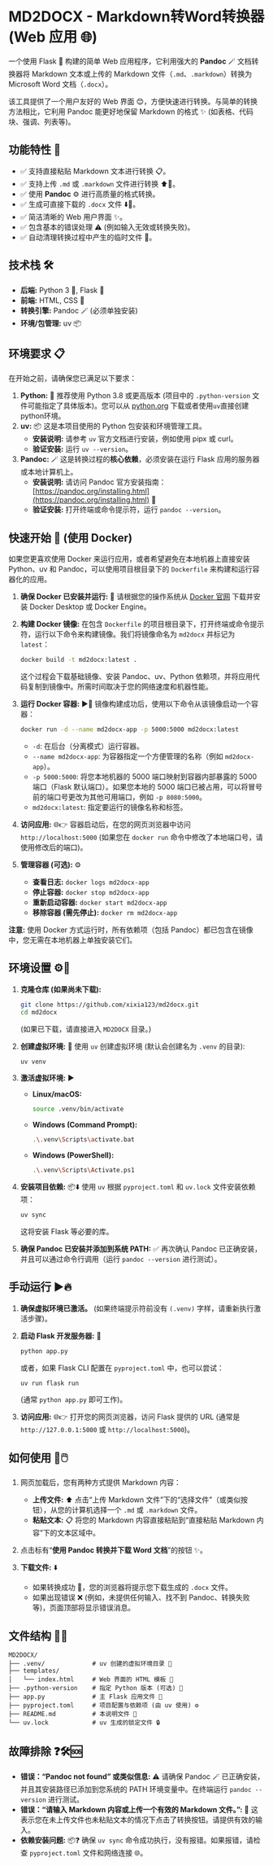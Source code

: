 # MD2DOCX - Markdown转Word转换器 (Web 应用 🌐)

一个使用 Flask 🧪 构建的简单 Web 应用程序，它利用强大的 **Pandoc** 🪄 文档转换器将 Markdown 文本或上传的 Markdown 文件（`.md`、`.markdown`）转换为 Microsoft Word 文档（`.docx`）。

该工具提供了一个用户友好的 Web 界面 😊，方便快速进行转换。与简单的转换方法相比，它利用 Pandoc 能更好地保留 Markdown 的格式 ✨ (如表格、代码块、强调、列表等)。

## 功能特性 🚀

*   ✅ 支持直接粘贴 Markdown 文本进行转换 📋。
*   ✅ 支持上传 `.md` 或 `.markdown` 文件进行转换 ⬆️📁。
*   ✅ 使用 **Pandoc** ⚙️ 进行高质量的格式转换。
*   ✅ 生成可直接下载的 `.docx` 文件 ⬇️💾。
*   ✅ 简洁清晰的 Web 用户界面 ✨。
*   ✅ 包含基本的错误处理 ⚠️ (例如输入无效或转换失败)。
*   ✅ 自动清理转换过程中产生的临时文件 🧹。

## 技术栈 🛠️

*   **后端:** Python 3 🐍, Flask 🧪
*   **前端:** HTML, CSS 🎨
*   **转换引擎:** Pandoc 🪄 (必须单独安装)
*   **环境/包管理:** uv 📦

## 环境要求 📋

在开始之前，请确保您已满足以下要求：

1.  **Python:** 🐍 推荐使用 Python 3.8 或更高版本 (项目中的 `.python-version` 文件可能指定了具体版本)。您可以从 [python.org](https://www.python.org/) 下载或者使用`uv`直接创建python环境。
2.  **uv:** 📦 这是本项目使用的 Python 包安装和环境管理工具。
    *   **安装说明:** 请参考 `uv` 官方文档进行安装，例如使用 pipx 或 curl。
    *   **验证安装:** 运行 `uv --version`。
3.  **Pandoc:** 🪄 这是转换过程的**核心依赖**，必须安装在运行 Flask 应用的服务器或本地计算机上。
    *   **安装说明:** 请访问 Pandoc 官方安装指南：[https://pandoc.org/installing.html](https://pandoc.org/installing.html) 🔗
    *   **验证安装:** 打开终端或命令提示符，运行 `pandoc --version`。

## 快速开始 🐳 (使用 Docker)

如果您更喜欢使用 Docker 来运行应用，或者希望避免在本地机器上直接安装 Python、uv 和 Pandoc，可以使用项目根目录下的 `Dockerfile` 来构建和运行容器化的应用。

1.  **确保 Docker 已安装并运行:** 🐳
    请根据您的操作系统从 [Docker 官网](https://www.docker.com/get-started) 下载并安装 Docker Desktop 或 Docker Engine。

2.  **构建 Docker 镜像:** 
    在包含 `Dockerfile` 的项目根目录下，打开终端或命令提示符，运行以下命令来构建镜像。我们将镜像命名为 `md2docx` 并标记为 `latest`：
    ```bash
    docker build -t md2docx:latest .
    ```
    这个过程会下载基础镜像、安装 Pandoc、uv、Python 依赖项，并将应用代码复制到镜像中。所需时间取决于您的网络速度和机器性能。

3.  **运行 Docker 容器:** ▶️🚢
    镜像构建成功后，使用以下命令从该镜像启动一个容器：
    ```bash
    docker run -d --name md2docx-app -p 5000:5000 md2docx:latest
    ```
    *   `-d`: 在后台（分离模式）运行容器。
    *   `--name md2docx-app`: 为容器指定一个方便管理的名称（例如 `md2docx-app`）。
    *   `-p 5000:5000`: 将您本地机器的 5000 端口映射到容器内部暴露的 5000 端口（Flask 默认端口）。如果您本地的 5000 端口已被占用，可以将冒号前的端口号更改为其他可用端口，例如 `-p 8080:5000`。
    *   `md2docx:latest`: 指定要运行的镜像名称和标签。

4.  **访问应用:** 🌐👉
    容器启动后，在您的网页浏览器中访问 `http://localhost:5000` (如果您在 `docker run` 命令中修改了本地端口号，请使用修改后的端口)。

5.  **管理容器 (可选):** ⚙️
    *   **查看日志:** `docker logs md2docx-app`
    *   **停止容器:** `docker stop md2docx-app`
    *   **重新启动容器:** `docker start md2docx-app`
    *   **移除容器 (需先停止):** `docker rm md2docx-app`

**注意:** 使用 Docker 方式运行时，所有依赖项（包括 Pandoc）都已包含在镜像中，您无需在本地机器上单独安装它们。


## 环境设置 ⚙️🚀

1.  **克隆仓库 (如果尚未下载):**
    ```bash
    git clone https://github.com/xixia123/md2docx.git
    cd md2docx
    ```
    (如果已下载，请直接进入 `MD2DOCX` 目录。)

2.  **创建虚拟环境:** 🌱
    使用 `uv` 创建虚拟环境 (默认会创建名为 `.venv` 的目录):
    ```bash
    uv venv
    ```

3.  **激活虚拟环境:** ▶️
    *   **Linux/macOS:**
        ```bash
        source .venv/bin/activate
        ```
    *   **Windows (Command Prompt):**
        ```bash
        .\.venv\Scripts\activate.bat
        ```
    *   **Windows (PowerShell):**
        ```bash
        .\.venv\Scripts\Activate.ps1
        ```

4.  **安装项目依赖:** 📦⬇️
    使用 `uv` 根据 `pyproject.toml` 和 `uv.lock` 文件安装依赖项：
    ```bash
    uv sync
    ```
    这将安装 Flask 等必要的库。

5.  **确保 Pandoc 已安装并添加到系统 PATH:** ✅
    再次确认 Pandoc 已正确安装，并且可以通过命令行调用（运行 `pandoc --version` 进行测试）。

## 手动运行 ▶️🔥

1.  **确保虚拟环境已激活。** (如果终端提示符前没有 `(.venv)` 字样，请重新执行激活步骤)。

2.  **启动 Flask 开发服务器:** 🚀
    ```bash
    python app.py
    ```
    或者，如果 Flask CLI 配置在 `pyproject.toml` 中，也可以尝试：
    ```bash
    uv run flask run
    ```
    (通常 `python app.py` 即可工作)。

3.  **访问应用:** 🌐👉
    打开您的网页浏览器，访问 Flask 提供的 URL (通常是 `http://127.0.0.1:5000` 或 `http://localhost:5000`)。

## 如何使用 🤔🖱️

1.  网页加载后，您有两种方式提供 Markdown 内容：
    *   **上传文件:** ⬆️ 点击“上传 Markdown 文件”下的“选择文件”（或类似按钮），从您的计算机选择一个 `.md` 或 `.markdown` 文件。
    *   **粘贴文本:** 📋 将您的 Markdown 内容直接粘贴到“直接粘贴 Markdown 内容”下的文本区域中。

2.  点击标有“**使用 Pandoc 转换并下载 Word 文档**”的按钮 ✨。

3.  **下载文件:** ⬇️
    *   如果转换成功 🎉，您的浏览器将提示您下载生成的 `.docx` 文件。
    *   如果出现错误 ❌ (例如，未提供任何输入、找不到 Pandoc、转换失败等)，页面顶部将显示错误消息。

## 文件结构 📁🌳

```
MD2DOCX/
├── .venv/             # uv 创建的虚拟环境目录 🌱
├── templates/
│   └── index.html     # Web 界面的 HTML 模板 🎨
├── .python-version    # 指定 Python 版本 (可选) 🐍
├── app.py             # 主 Flask 应用文件 🧪
├── pyproject.toml     # 项目配置与依赖项 (由 uv 使用) ⚙️
├── README.md          # 本说明文件 📖
└── uv.lock            # uv 生成的锁定文件 🔒
```

## 故障排除 ❓🛠️🆘

*   **错误：“Pandoc not found” 或类似信息:** ⚠️ 请确保 Pandoc 🪄 已正确安装，并且其安装路径已添加到您系统的 PATH 环境变量中。在终端运行 `pandoc --version` 进行测试。
*   **错误：“请输入 Markdown 内容或上传一个有效的 Markdown 文件。”:** 🤔 这表示您在未上传文件也未粘贴文本的情况下点击了转换按钮。请提供有效的输入。
*   **依赖安装问题:** 📦❓ 确保 `uv sync` 命令成功执行，没有报错。如果报错，请检查 `pyproject.toml` 文件和网络连接 🌐。